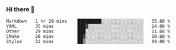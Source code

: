 ### Hi there 👋

<!--
**WShiBin/WShiBin** is a ✨ _special_ ✨ repository because its `README.md` (this file) appears on your GitHub profile.

Here are some ideas to get you started:

- 🔭 I’m currently working on ...
- 🌱 I’m currently learning ...
- 👯 I’m looking to collaborate on ...
- 🤔 I’m looking for help with ...
- 💬 Ask me about ...
- 📫 How to reach me: ...
- 😄 Pronouns: ...
- ⚡ Fun fact: ...
-->

<!--START_SECTION:waka-->
```text
Markdown   1 hr 29 mins    █████████░░░░░░░░░░░░░░░░   35.80 % 
YAML       35 mins         ███▓░░░░░░░░░░░░░░░░░░░░░   14.08 % 
Other      29 mins         ███░░░░░░░░░░░░░░░░░░░░░░   11.68 % 
CMake      26 mins         ██▓░░░░░░░░░░░░░░░░░░░░░░   10.60 % 
Stylus     22 mins         ██▒░░░░░░░░░░░░░░░░░░░░░░   09.00 % 
```
<!--END_SECTION:waka-->

